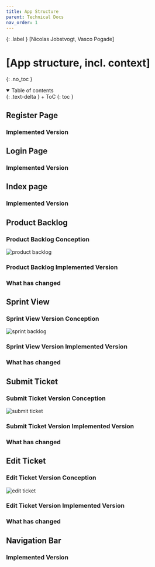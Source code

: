 ```yaml
---
title: App Structure
parent: Technical Docs
nav_order: 1
---
```


{: .label }
[Nicolas Jobstvogt, Vasco Pogade]

# [App structure, incl. context]
{: .no_toc }

<details open markdown="block">
{: .text-delta }
<summary>Table of contents</summary>
+ ToC
{: toc }
</details>

## Register Page
### Implemented Version

## Login Page
### Implemented Version

## Index page
### Implemented Version

## Product Backlog
### Product Backlog Conception
![product backlog](/SCRUM_Webapp_Project/assets/images/product_backlog.jpg)

### Product Backlog Implemented Version

### What has changed

## Sprint View
### Sprint View Version Conception
![sprint backlog](/SCRUM_Webapp_Project/assets/images/sprint_backlog.jpg)

### Sprint View Version Implemented Version

### What has changed

## Submit Ticket
### Submit Ticket Version Conception
![submit ticket](/SCRUM_Webapp_Project/assets/images/submit_ticket.jpg)

### Submit Ticket Version Implemented Version

### What has changed

## Edit Ticket
### Edit Ticket Version Conception
![edit ticket](/SCRUM_Webapp_Project/assets/images/delete_ticket.jpg)

### Edit Ticket Version Implemented Version

### What has changed

## Navigation Bar
### Implemented Version
